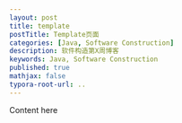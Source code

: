 ```yaml
---
layout: post
title: template
postTitle: Template页面
categories: [Java, Software Construction]
description: 软件构造第X周博客
keywords: Java, Software Construction
published: true
mathjax: false
typora-root-url: ..
---
```


Content here

